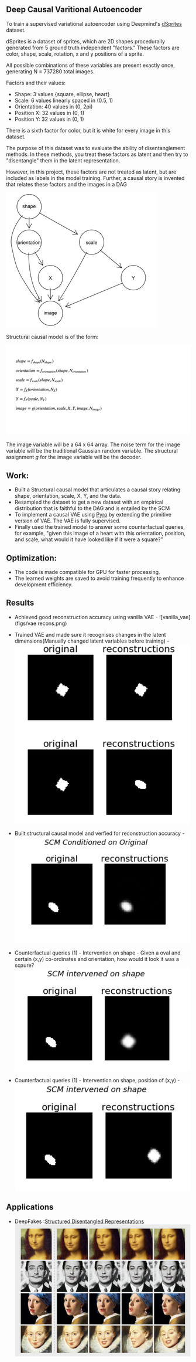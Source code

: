 
## Deep Causal Varitional Autoencoder

To train a supervised variational autoencoder using Deepmind's [dSprites](https://github.com/deepmind/dsprites-dataset) dataset.

dSprites is a dataset of sprites, which are 2D shapes procedurally generated from 5 ground truth independent "factors." These factors are color, shape, scale, rotation, x and y positions of a sprite.

All possible combinations of these variables are present exactly once, generating N = 737280 total images.

Factors and their values:

* Shape: 3 values {square, ellipse, heart}
* Scale: 6 values linearly spaced in (0.5, 1)
* Orientation: 40 values in (0, 2pi)
* Position X: 32 values in (0, 1)
* Position Y: 32 values in (0, 1)

There is a sixth factor for color, but it is white for every image in this dataset.

The purpose of this dataset was to evaluate the ability of disentanglement methods.  In these methods, you treat these factors as latent and then try to "disentangle" them in the latent representation.

However, in this project, these factors are not treated as latent, but are included as labels in the model training.  Further, a causal story is invented that relates these factors and the images in a DAG

![vae_dag](figs/dag.png) 

Structural causal model is of the form:

![scm_eq](figs/scm.png) 

The image variable will be a 64 x 64 array.  The noise term for the image variable will be the traditional Gaussian random variable. The structural assignment *g* for the image variable will be the decoder.


## Work:
* Built a Structural causal model that articulates a causal story relating shape, orientation, scale, X, Y, and the data.
* Resampled the dataset to get a new dataset with an empirical distribution that is faithful to the DAG and is entailed by the SCM
* To implement a causal VAE using [Pyro](http://pyro.ai/) by extending the primitive version of VAE. The VAE is fully supervised.
* Finally used the trained model to answer some counterfactual queries, for example, "given this image of a heart with this orientation, position, and scale, what would it have looked like if it were a square?"

## Optimization:
* The code is made compatible for GPU for faster processing.
* The learned weights are saved to avoid training frequently to enhance development efficiency.

## Results
* Achieved good reconstruction accuracy using vanilla VAE - 
![vanilla_vae](figs/vae recons.png)

* Trained VAE and made sure it recognises changes in the latent dimensions(Manually changed latent variables before training) - 
![vae_latent_manual](figs/manual-intervention.png)

* Built structural causal model and verfied for reconstruction accuracy - 
![scm_vae](figs/scm-conditioned.png)

* Counterfactual queries (1) - Intervention on shape - Given a oval and certain (x,y) co-ordinates and orientation, how would it look it was a sqaure? 
![scm_intervention_vae](figs/intervention.png)

* Counterfactual queries (1) - Intervention on shape, position of (x,y) - 
![scm_intervention_vae](figs/intervention-2.png)

## Applications
* DeepFakes :[Structured Disentangled Representations](https://arxiv.org/pdf/1804.02086.pdf) 
![dp](deep-fakes.jpg)
